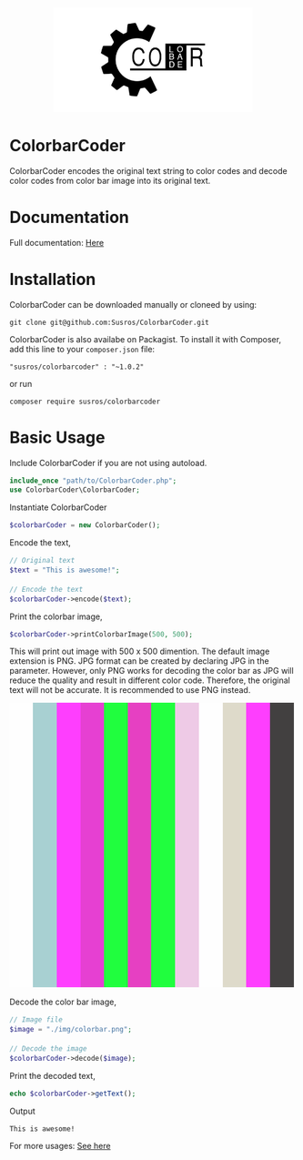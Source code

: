 
<p align="center">
	<img src="logo.jpg" width="350" alt="ColorbarCoder" />
</p>

# ColorbarCoder
ColorbarCoder encodes the original text string to color codes and decode color codes from color bar image into its original text.

# Documentation
Full documentation: [Here](http://www.colorbarcoder.com/docs)

# Installation
ColorbarCoder can be downloaded manually or cloneed by using:

```
git clone git@github.com:Susros/ColorbarCoder.git
```

ColorbarCoder is also availabe on Packagist. To install it with Composer, add this line to your ```composer.json``` file:

```
"susros/colorbarcoder" : "~1.0.2"
```

or run

```
composer require susros/colorbarcoder
```

# Basic Usage
Include ColorbarCoder if you are not using autoload.

```php
include_once "path/to/ColorbarCoder.php";
use ColorbarCoder\ColorbarCoder;
```

Instantiate ColorbarCoder

```php
$colorbarCoder = new ColorbarCoder();
```

Encode the text,

```php
// Original text 
$text = "This is awesome!"; 

// Encode the text
$colorbarCoder->encode($text);
```

Print the colorbar image,

```php
$colorbarCoder->printColorbarImage(500, 500);
```

This will print out image with 500 x 500 dimention. The default image extension is PNG. JPG format can be created by declaring JPG in the parameter. However, only PNG works for decoding the color bar as JPG will reduce the quality and result in different color code. Therefore, the original text will not be accurate. It is recommended to use PNG instead.

![alt text](https://github.com/Susros/ColorbarCoder/blob/master/test/img/5603e46d561cef1f6d00bdfebcd77742.png "This is awesome!")

Decode the color bar image,

```php
// Image file
$image = "./img/colorbar.png";

// Decode the image
$colorbarCoder->decode($image);
```

Print the decoded text,

```php
echo $colorbarCoder->getText();
```

Output

```
This is awesome!
```

For more usages: [See here](http://www.colorbarcoder.com/docs/usage)